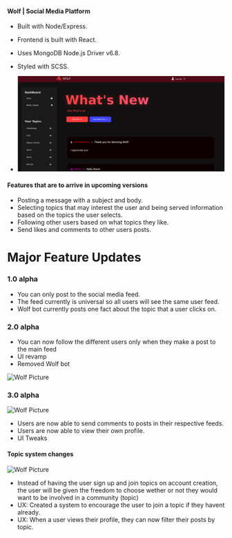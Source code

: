 
#### Wolf | Social Media Platform

- Built with Node/Express.
- Frontend is built with React.
- Uses MongoDB Node.js Driver v6.8.
- Styled with SCSS.

- ![Wolf Picture](/src/assets/wolfSS.png)

#### Features that are to arrive in upcoming versions

- Posting a message with a subject and body.
- Selecting topics that may interest the user and being served information based on the topics the user selects.
- Following other users based on what topics they like.
- Send likes and comments to other users posts.

# Major Feature Updates

### 1.0 alpha

- You can only post to the social media feed.
- The feed currently is universal so all users will see the same user feed.
- Wolf bot currently posts one fact about the topic that a user clicks on.

### 2.0 alpha

- You can now follow the different users only when they make a post to the main feed
- UI revamp
- Removed Wolf bot

![Wolf Picture](/src/assets/newBeta.png)

### 3.0 alpha

![Wolf Picture](/src/assets/productionWolf.png)

- Users are now able to send comments to posts in their respective feeds.
- Users are now able to view their own profile.
- UI Tweaks

#### Topic system changes

![Wolf Picture](/src/assets/topicsWolf.png)

- Instead of having the user sign up and join topics on account creation, the user will be given the freedom to choose wether or not they would want to be involved in a community (topic)
- UX: Created a system to encourage the user to join a topic if they havent already.
- UX: When a user views their profile, they can now filter their posts by topic.

